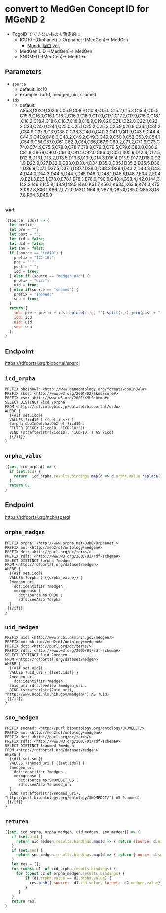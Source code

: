 # convert to MedGen Concept ID for MGeND 2

* TogoID でできないものを暫定的に
  * ICD10 -(Orphanet)-> Orphanet -(MedGen)-> MedGen
    * <a href="/rest/id_convert_for_mgend">Mondo 経由 ver.</a>
  * MedGen UID -(MedGen)-> MedGen
  * SNOMED -(MedGen)-> MedGen

## Parameters

* `source`
  * default: icd10
  * example: icd10, medgen_uid, snomed
* `ids`
  * default: A85.8,C02.9,C03.9,C05.9,C08.9,C10.9,C15.0,C15.2,C15.3,C15.4,C15.5,C15.9,C16.0,C16.1,C16.2,C16.3,C16.9,C17.0,C17.1,C17.2,C17.9,C18.0,C18.1,C18.2,C18.4,C18.6,C18.7,C18.8,C18.9,C19,C20,C21.1,C22.0,C22.1,C22.2,C23,C24.0,C24.1,C25.0,C25.1,C25.2,C25.3,C25.9,C26.9,C34.1,C34.2,C34.9,C35.9,C37,C38.0,C38.3,C40.0,C40.2,C41.1,C41.9,C43.9,C44.4,C44.9,C47.9,C48.0,C48.2,C49.2,C49.3,C49.9,C50.9,C52,C53.9,C54.1,C54.9,C56,C57.0,C61,C62.9,C64,C66,C67.9,C69.2,C71.2,C71.9,C73,C74.0,C74.9,C75.5,C78.0,C78.7,C78.8,C79.3,C79.5,C79.6,C80.0,C80.9,C81.9,C85.9,C90.0,C91.0,C91.5,C92.0,C96.4,D05.1,D05.9,D12.4,D12.5,D12.6,D13.1,D13.2,D13.5,D13.6,D13.9,D14.3,D16.4,D16.9,D17.7,D18.0,D21.9,D22.9,D27,D32.9,D33.0,D33.4,D34,D35.0,D35.1,D35.2,D35.5,D36.1,D36.9,D37.1,D37.5,D37.6,D37.7,D38.0,D38.3,D39.1,D43.2,D43.3,D43.4,D44.0,D44.3,D44.5,D44.7,D48,D48.0,D48.1,D48.6,D48.7,E04.2,E04.9,E21.3,E23.1,E78.0,E78.1,E78.3,E78.6,F90.0,G40.4,G93.4,I42.0,I44.3,I42.2,I49.8,I45.8,I48.9,I49.5,I49.0,K31.7,K56.1,K63.5,K63.8,K74.3,K75.3,K82.8,K86.1,K86.2,L72.0,M31.1,N64.9,N87.9,Q65.8,Q85.0,Q85.8,Q87.8,R94.3,D46.9

## `set`
```javascript
({source, ids}) => {
  let prefix;
  let pre = "";
  let post = "";
  let icd = false;
  let uid = false;
  let sno = false;
  if (source == "icd10") {
    prefix = "ICD-10:";
    pre = "'";
    post = "'";
    icd = true;
  } else if (source == "medgen_uid") {
    prefix = "uid:";
    uid = true;
  } else if(source == "snomed") {
    prefix = "snomed:"
    sno = true;
  }
  return {
    ids: pre + prefix + ids.replace(/ /g, "").split(/,/).join(post + " " + pre + prefix) + post,
    icd: icd,
    uid: uid,
    sno: sno
  };
}
```

## Endpoint

https://rdfportal.org/bioportal/sparql


## `icd_orpha`
```sparql
PREFIX oboInOwl: <http://www.geneontology.org/formats/oboInOwl#>
PREFIX skos: <http://www.w3.org/2004/02/skos/core#>
PREFIX xsd: <http://www.w3.org/2001/XMLSchema#>
SELECT DISTINCT ?icd ?orpha
FROM <http://rdf.integbio.jp/dataset/bioportal/ordo>
WHERE {
  {{#if set.icd}}
  VALUES ?icd10 { {{set.ids}} }
  ?orpha oboInOwl:hasDbXref ?icd10 .
  FILTER (REGEX (?icd10, "ICD-10:"))
  BIND (strafter(str(?icd10), 'ICD-10:') AS ?icd)
  {{/if}}
}
```

## `orpha_value`
```javascript
({set, icd_orpha}) => {
  if (set.icd) {
    return  icd_orpha.results.bindings.map(d => d.orpha.value.replace("http://www.orpha.net/ORDO/Orphanet_", "orpha:")).join(" ");
  }
  return 0;
}
```


## Endpoint

https://rdfportal.org/ncbi/sparql

## `orpha_medgen`
```sparql
PREFIX orpha: <http://www.orpha.net/ORDO/Orphanet_>
PREFIX mo: <http://med2rdf/ontology/medgen#>
PREFIX dct: <http://purl.org/dc/terms/>
PREFIX rdfs: <http://www.w3.org/2000/01/rdf-schema#>
SELECT DISTINCT ?orpha ?medgen
FROM <http://rdfportal.org/dataset/medgen>
WHERE {
  {{#if set.icd}}
  VALUES ?orpha { {{orpha_value}} }
  ?medgen_uri
    dct:identifier ?medgen ;
    mo:mgconso [
      dct:source mo:ORDO ;
      rdfs:seeAlso ?orpha
  ] .
 {{/if}}
}
```

## `uid_medgen`
```sparql
PREFIX uid: <http://www.ncbi.nlm.nih.gov/medgen/>
PREFIX mo: <http://med2rdf/ontology/medgen#>
PREFIX dct: <http://purl.org/dc/terms/>
PREFIX rdfs: <http://www.w3.org/2000/01/rdf-schema#>
SELECT DISTINCT ?uid ?medgen
FROM <http://rdfportal.org/dataset/medgen>
WHERE {
  {{#if set.uid}}
  VALUES ?uid_uri { {{set.ids}} }
  ?medgen_uri
    dct:identifier ?medgen .
  ?uid_uri rdfs:seeAlso ?medgen_uri .
  BIND (strafter(str(?uid_uri),  "http://www.ncbi.nlm.nih.gov/medgen/") AS ?uid)
 {{/if}}
}
```

## `sno_medgen`
```sparql
PREFIX snomed: <http://purl.bioontology.org/ontology/SNOMEDCT/>
PREFIX mo: <http://med2rdf/ontology/medgen#>
PREFIX dct: <http://purl.org/dc/terms/>
PREFIX rdfs: <http://www.w3.org/2000/01/rdf-schema#>
SELECT DISTINCT ?snomed ?medgen
FROM <http://rdfportal.org/dataset/medgen>
WHERE {
  {{#if set.sno}}
  VALUES ?snomed_uri { {{set.ids}} }
  ?medgen_uri
    dct:identifier ?medgen ;
    mo:mgconso [
      dct:source mo:SNOMEDCT_US ;
      rdfs:seeAlso ?snomed_uri
  ] .
  BIND (strafter(str(?snomed_uri), "http://purl.bioontology.org/ontology/SNOMEDCT/") AS ?snomed)
 {{/if}}
}
```

## `returen`
```javascript
({set, icd_orpha, orpha_medgen, uid_medgen, sno_medgen}) => {
   if (set.uid) {
     return uid_medgen.results.bindings.map(d => { return {source: d.uid.value, target: d.medgen.value} } );
   }
   if (set.sno) {
     return sno_medgen.results.bindings.map(d => { return {source: d.snomed.value, target: d.medgen.value} } );
   }
   let res = [];
   for (const d1  of icd_orpha.results.bindings) {
     for (const d2 of orpha_medgen.results.bindings) {
         if (d1.orpha.value == d2.orpha.value) {
           res.push({ source:  d1.icd.value, target:  d2.medgen.value});
         }
      }
   }
   return res;
}
```
